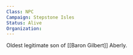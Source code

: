 ```yaml
---
Class: NPC
Campaign: Stepstone Isles
Status: Alive
Organization:
---
```

Oldest legitimate son of [[Baron Gilbert]] Aberly.